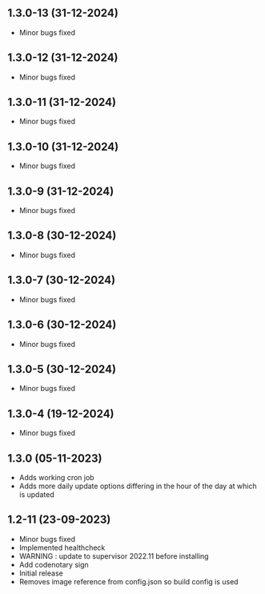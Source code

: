 ## 1.3.0-13 (31-12-2024)
- Minor bugs fixed
## 1.3.0-12 (31-12-2024)
- Minor bugs fixed
## 1.3.0-11 (31-12-2024)
- Minor bugs fixed
## 1.3.0-10 (31-12-2024)
- Minor bugs fixed
## 1.3.0-9 (31-12-2024)
- Minor bugs fixed
## 1.3.0-8 (30-12-2024)
- Minor bugs fixed
## 1.3.0-7 (30-12-2024)
- Minor bugs fixed
## 1.3.0-6 (30-12-2024)
- Minor bugs fixed
## 1.3.0-5 (30-12-2024)
- Minor bugs fixed
## 1.3.0-4 (19-12-2024)
- Minor bugs fixed

## 1.3.0 (05-11-2023)

- Adds working cron job
- Adds more daily update options differing in the hour of the day at which is updated

## 1.2-11 (23-09-2023)

- Minor bugs fixed
- Implemented healthcheck
- WARNING : update to supervisor 2022.11 before installing
- Add codenotary sign
- Initial release
- Removes image reference from config.json so build config is used
